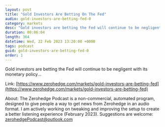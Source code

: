 ```yaml
---
layout: post
title: "Gold Investors Are Betting On The Fed"
audio: gold-investors-are-betting-fed-0
category: markets
desc: "Gold investors are betting the Fed will continue to be negligent with its monetary policy..."
duration: 00:06:04
length: 364
datetime: Wed, 22 Feb 2023 13:20:00 +0000
tags: podcast
guid: gold-investors-are-betting-fed-0
order: 1
---
```

Gold investors are betting the Fed will continue to be negligent with its monetary policy...

Link: [https://www.zerohedge.com/markets/gold-investors-are-betting-fed](https://www.zerohedge.com/markets/gold-investors-are-betting-fed)

About: The Zerohedge Podcast is a non-commercial, automated program, designed to give people a way to get news from Zerohedge in an audio format.  I am actively working on tweaking and improving the setup to create a better listening experience (February 2023).  Suggestions are welcome: [zerohedgePodcast@outlook.com](mailto:zerohedgePodcast@outlook.com)